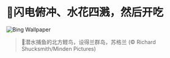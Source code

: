 # 🔖闪电俯冲、水花四溅，然后开吃

![Bing Wallpaper](https://www.bing.com/th?id=OHR.ShetlandGannets_ZH-CN7279521125_1920x1080.jpg&rf=LaDigue_1920x1080.jpg&pid=hp)

> 📝潜水捕鱼的北方鲣鸟，设得兰群岛，苏格兰 (© Richard Shucksmith/Minden Pictures)
